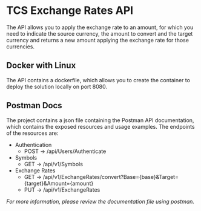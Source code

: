 # TCS Exchange Rates API 

The API allows you to apply the exchange rate to an amount, for which you need to indicate the source currency, the amount to convert and the target currency and returns a new amount applying the exchange rate for those currencies.

## Docker with Linux

The API contains a dockerfile, which allows you to create the container to deploy the solution locally on port 8080.

## Postman Docs

The project contains a json file containing the Postman API documentation, which contains the exposed resources and usage examples. The endpoints of the resources are:

* Authentication
  * POST -> /api/Users/Authenticate
* Symbols
  * GET -> /api/v1/Symbols
* Exchange Rates
  * GET -> /api/v1/ExchangeRates/convert?Base={base}&Target={target}&Amount={amount}
  * PUT -> /api/v1/ExchangeRates
  
*For more information, please review the documentation file using postman.*
